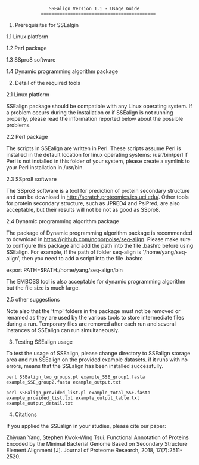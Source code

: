 




                    SSEalign Version 1.1 - Usage Guide
                 ===========================================

1. Prerequisites for SSEalgin

1.1 Linux platform

1.2 Perl package

1.3 SSpro8 software

1.4 Dynamic programming algorithm package


2. Detail of the required tools
  
2.1 Linux platform

SSEalign package should be compatible with any Linux operating system. If a problem occurs during the installation or if SSEalign is not running properly, please read the information reported below about the possible problems.
  
2.2 Perl package

The scripts in SSEalign are written in Perl. These scripts assume Perl is installed in the default location for linux operating systems: /usr/bin/perl If Perl is not installed in this folder of your system, please create a symlink to your Perl installation in /usr/bin.  
  
2.3 SSpro8 software

The SSpro8 software is a tool for prediction of protein secondary structure and can be download in http://scratch.proteomics.ics.uci.edu/. Other tools for protein secondary structure, such as JPRED4 and PsiPred, are also acceptable, but their results will not be not as good as SSpro8.

2.4 Dynamic programming algorithm package

The package of Dynamic programming algorithm package is recommended to download in https://github.com/noporpoise/seq-align. Please make sure to configure this package and add the path into the file .bashrc before using SSEalign. For example, if the path of folder seq-align is '/home/yang/seq-align', then you need to add a script into the file .bashrc

export PATH=$PATH:/home/yang/seq-align/bin

The EMBOSS tool is also acceptable for dynamic programming algorithm but the file size is much large. 

2.5 other suggestions

Note also that the 'tmp' folders in the package must not be removed or renamed as they are used by the various tools to store intermediate files during a run. Temporary files are removed after each run and several instances of SSEalign can run simultaneously.

3. Testing SSEalign usage

To test the usage of SSEalign, please change directory to SSEalign storage area and run SSEalign on the provided example datasets. if it runs with no errors, means that the SSEalign has been installed successfully.


    perl SSEalign_two_groups.pl example_SSE_group1.fasta example_SSE_group2.fasta example_output.txt 

    perl SSEalign_provided_list.pl example_total_SSE.fasta example_provided_list.txt example_output_table.txt example_output_detail.txt


4. Citations

If you applied the SSEalign in your studies, please cite our paper:

Zhiyuan Yang, Stephen Kwok-Wing Tsui. Functional Annotation of Proteins Encoded by the Minimal Bacterial Genome Based on Secondary Structure Element Alignment [J]. Journal of Proteome Research, 2018, 17(7):2511-2520.


  
